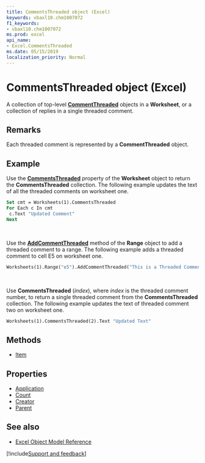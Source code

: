 ```yaml
---
title: CommentsThreaded object (Excel)
keywords: vbaxl10.chm1007072
f1_keywords:
- vbaxl10.chm1007072
ms.prod: excel
api_name:
- Excel.CommentsThreaded
ms.date: 05/15/2019
localization_priority: Normal
---
```



# CommentsThreaded object (Excel)

A collection of top-level **[CommentThreaded](Excel.CommentThreaded.md)** objects in a **Worksheet**, or a collection of replies in a single threaded comment.


## Remarks

Each threaded comment is represented by a **CommentThreaded** object.


## Example

Use the **[CommentsThreaded](excel.worksheet.commentsThreaded.md)** property of the **Worksheet** object to return the **CommentsThreaded** collection. The following example updates the text of all the threaded comments on worksheet one.

```vb
Set cmt = Worksheets(1).CommentsThreaded 
For Each c In cmt 
 c.Text "Updated Comment"
Next
```

<br/>

Use the **[AddCommentThreaded](Excel.Range.AddCommentThreaded.md)** method of the **Range** object to add a threaded comment to a range. The following example adds a threaded comment to cell E5 on worksheet one.

```vb
Worksheets(1).Range("e5").AddCommentThreaded("This is a Threaded Comment")
```

<br/>

Use **CommentsThreaded** (_index_), where _index_ is the threaded comment number, to return a single threaded comment from the **CommentsThreaded** collection. The following example updates the text of threaded comment two on worksheet one.

```vb
Worksheets(1).CommentsThreaded(2).Text "Updated Text"
```


## Methods

- [Item](Excel.CommentsThreaded.Item.md)

## Properties

- [Application](Excel.CommentsThreaded.Application.md)
- [Count](Excel.CommentsThreaded.Count.md)
- [Creator](Excel.CommentsThreaded.Creator.md)
- [Parent](Excel.CommentsThreaded.Parent.md)


## See also

- [Excel Object Model Reference](overview/Excel/object-model.md)

[!include[Support and feedback](~/includes/feedback-boilerplate.md)]